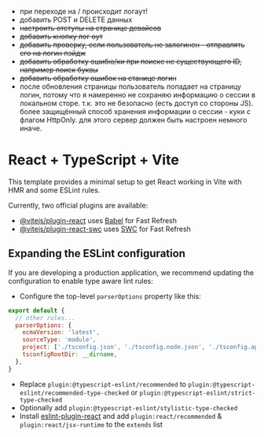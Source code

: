 - при переходе на / происходит логаут!
- добавить POST и DELETE данных
- ~~настроить отступы на странице девайсов~~
- ~~добавить кнопку лог оут~~
- ~~добавить проверку, если пользователь не залогинен - отправлять его на логин пэйдж~~
- ~~добавить обработку ошибю/ки при поиске не существующего ID, например поиск буквы~~
- ~~добавить обработку ошибок на станице логин~~
- после обновления страницы пользователь попадает на страницу логин, потому что я намеренно не сохраняю информацию о сессии в локальном сторе. т.к. это не безопасно (есть доступ со стороны JS). более защищённый способ хранения информации о сессии - куки с флагом HttpOnly. для этого сервер должен быть настроен немного иначе.





# React + TypeScript + Vite

This template provides a minimal setup to get React working in Vite with HMR and some ESLint rules.

Currently, two official plugins are available:

- [@vitejs/plugin-react](https://github.com/vitejs/vite-plugin-react/blob/main/packages/plugin-react/README.md) uses [Babel](https://babeljs.io/) for Fast Refresh
- [@vitejs/plugin-react-swc](https://github.com/vitejs/vite-plugin-react-swc) uses [SWC](https://swc.rs/) for Fast Refresh

## Expanding the ESLint configuration

If you are developing a production application, we recommend updating the configuration to enable type aware lint rules:

- Configure the top-level `parserOptions` property like this:

```js
export default {
  // other rules...
  parserOptions: {
    ecmaVersion: 'latest',
    sourceType: 'module',
    project: ['./tsconfig.json', './tsconfig.node.json', './tsconfig.app.json'],
    tsconfigRootDir: __dirname,
  },
}
```

- Replace `plugin:@typescript-eslint/recommended` to `plugin:@typescript-eslint/recommended-type-checked` or `plugin:@typescript-eslint/strict-type-checked`
- Optionally add `plugin:@typescript-eslint/stylistic-type-checked`
- Install [eslint-plugin-react](https://github.com/jsx-eslint/eslint-plugin-react) and add `plugin:react/recommended` & `plugin:react/jsx-runtime` to the `extends` list
